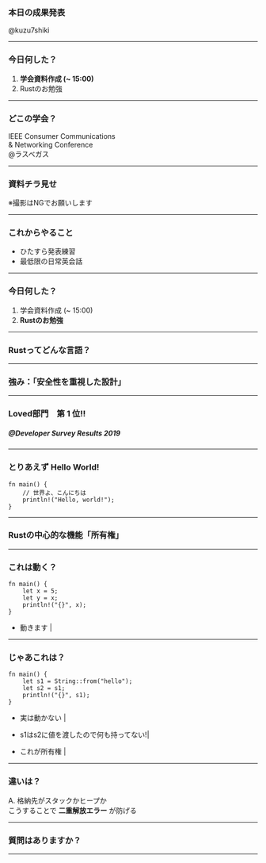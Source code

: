### 本日の成果発表
@kuzu7shiki

---

### 今日何した？
1. **学会資料作成 (~ 15:00)**
2. Rustのお勉強
---

### どこの学会？
IEEE Consumer Communications  
& Networking Conference  
@ラスベガス

---

### 資料チラ見せ
※撮影はNGでお願いします

---

### これからやること
- ひたすら発表練習
- 最低限の日常英会話

---

### 今日何した？
1. 学会資料作成 (~ 15:00)
2. **Rustのお勉強**
---

### Rustってどんな言語？

---

### 強み：「安全性を重視した設計」

---

### Loved部門　第 __1__ 位!! 

##### @Developer Survey Results 2019
---

### とりあえず Hello World!

```
fn main() {
    // 世界よ、こんにちは
    println!("Hello, world!");
}
```
---

### Rustの中心的な機能「所有権」

---

### これは動く？

```
fn main() {
    let x = 5;
    let y = x;
    println!("{}", x);
}
```
- 動きます |

---

### じゃあこれは？

```
fn main() {
    let s1 = String::from("hello");
    let s2 = s1;
    println!("{}", s1);
}
```
- 実は動かない |

- s1はs2に値を渡したので何も持ってない!|
- これが所有権 |

---

### 違いは？

A. 格納先がスタックかヒープか  
こうすることで __二重解放エラー__ が防げる

---

### 質問はありますか？

---


